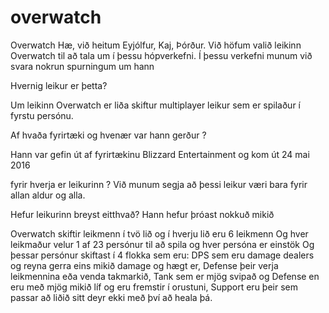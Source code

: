 # overwatch
Overwatch
Hæ, við heitum Eyjólfur, Kaj, Þórður.
Við höfum  valið leikinn Overwatch til að tala um í þessu hópverkefni.
Í þessu verkefni munum við  svara nokrun spurningum um hann

Hvernig leikur er þetta?

Um leikinn
Overwatch er liða skiftur multiplayer leikur sem er spilaður í fyrstu persónu.

Af hvaða fyrirtæki og hvenær var hann gerður ?

Hann var gefin út af fyrirtækinu Blizzard Entertainment og kom út 24 mai 2016

fyrir hverja er leikurinn ?
Við munum segja að þessi leikur væri bara fyrir allan aldur og alla.

Hefur leikurinn breyst eitthvað?
Hann hefur þróast nokkuð mikið

Overwatch skiftir leikmenn í tvö lið og í hverju lið eru 6 leikmenn
Og hver leikmaður velur 1 af 23 persónur til að spila og hver persóna er einstök
Og þessar persónur skiftast í 4 flokka sem eru:
DPS sem eru damage dealers og reyna gerra eins mikið damage og hægt er,
 Defense  þeir verja leikmennina eða venda takmarkið,
Tank sem er mjög svipað og Defense en eru með mjög mikið líf og eru fremstir í orustuni,
Support eru þeir sem passar að liðið sitt deyr ekki með því að heala þá.
